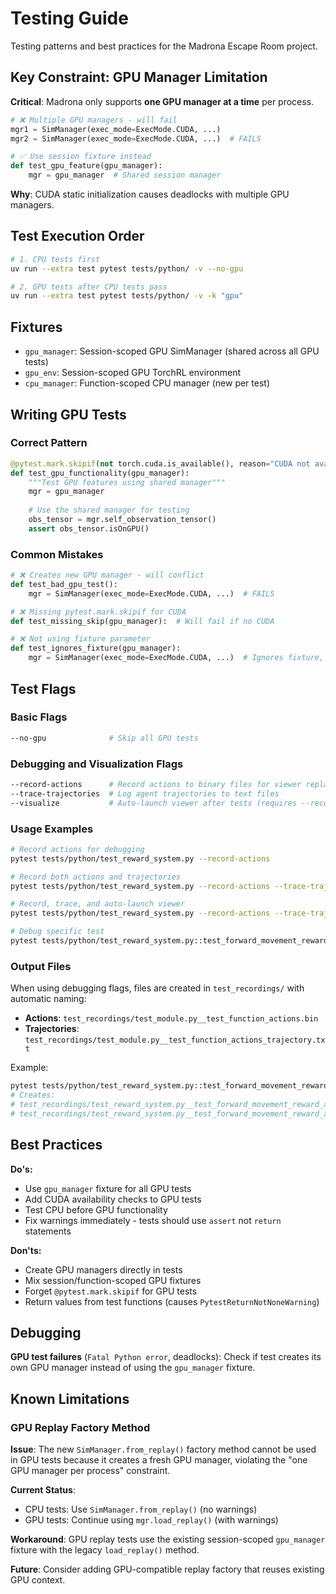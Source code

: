 # Testing Guide

Testing patterns and best practices for the Madrona Escape Room project.

## Key Constraint: GPU Manager Limitation

**Critical**: Madrona only supports **one GPU manager at a time** per process.

```python
# ❌ Multiple GPU managers - will fail
mgr1 = SimManager(exec_mode=ExecMode.CUDA, ...)
mgr2 = SimManager(exec_mode=ExecMode.CUDA, ...)  # FAILS

# ✅ Use session fixture instead  
def test_gpu_feature(gpu_manager):
    mgr = gpu_manager  # Shared session manager
```

**Why**: CUDA static initialization causes deadlocks with multiple GPU managers.

## Test Execution Order

```bash
# 1. CPU tests first
uv run --extra test pytest tests/python/ -v --no-gpu

# 2. GPU tests after CPU tests pass
uv run --extra test pytest tests/python/ -v -k "gpu"
```

## Fixtures

- `gpu_manager`: Session-scoped GPU SimManager (shared across all GPU tests)
- `gpu_env`: Session-scoped GPU TorchRL environment  
- `cpu_manager`: Function-scoped CPU manager (new per test)

## Writing GPU Tests

### Correct Pattern
```python
@pytest.mark.skipif(not torch.cuda.is_available(), reason="CUDA not available")
def test_gpu_functionality(gpu_manager):
    """Test GPU features using shared manager"""
    mgr = gpu_manager
    
    # Use the shared manager for testing
    obs_tensor = mgr.self_observation_tensor()
    assert obs_tensor.isOnGPU()
```

### Common Mistakes
```python
# ❌ Creates new GPU manager - will conflict
def test_bad_gpu_test():
    mgr = SimManager(exec_mode=ExecMode.CUDA, ...)  # FAILS

# ❌ Missing pytest.mark.skipif for CUDA
def test_missing_skip(gpu_manager):  # Will fail if no CUDA

# ❌ Not using fixture parameter
def test_ignores_fixture(gpu_manager):
    mgr = SimManager(exec_mode=ExecMode.CUDA, ...)  # Ignores fixture, creates new manager
```

## Test Flags

### Basic Flags
```bash
--no-gpu              # Skip all GPU tests
```

### Debugging and Visualization Flags
```bash
--record-actions      # Record actions to binary files for viewer replay
--trace-trajectories  # Log agent trajectories to text files
--visualize           # Auto-launch viewer after tests (requires --record-actions)
```

### Usage Examples
```bash
# Record actions for debugging
pytest tests/python/test_reward_system.py --record-actions

# Record both actions and trajectories
pytest tests/python/test_reward_system.py --record-actions --trace-trajectories

# Record, trace, and auto-launch viewer
pytest tests/python/test_reward_system.py --record-actions --trace-trajectories --visualize

# Debug specific test
pytest tests/python/test_reward_system.py::test_forward_movement_reward -v --record-actions
```

### Output Files
When using debugging flags, files are created in `test_recordings/` with automatic naming:
- **Actions**: `test_recordings/test_module.py__test_function_actions.bin`  
- **Trajectories**: `test_recordings/test_module.py__test_function_actions_trajectory.txt`

Example:
```bash
pytest tests/python/test_reward_system.py::test_forward_movement_reward --record-actions --trace-trajectories
# Creates:
# test_recordings/test_reward_system.py__test_forward_movement_reward_actions.bin
# test_recordings/test_reward_system.py__test_forward_movement_reward_actions_trajectory.txt
```

## Best Practices

**Do's:**
- Use `gpu_manager` fixture for all GPU tests
- Add CUDA availability checks to GPU tests  
- Test CPU before GPU functionality
- Fix warnings immediately - tests should use `assert` not `return` statements

**Don'ts:**
- Create GPU managers directly in tests
- Mix session/function-scoped GPU fixtures
- Forget `@pytest.mark.skipif` for GPU tests
- Return values from test functions (causes `PytestReturnNotNoneWarning`)

## Debugging

**GPU test failures** (`Fatal Python error`, deadlocks): Check if test creates its own GPU manager instead of using the `gpu_manager` fixture.

## Known Limitations

### GPU Replay Factory Method

**Issue**: The new `SimManager.from_replay()` factory method cannot be used in GPU tests because it creates a fresh GPU manager, violating the "one GPU manager per process" constraint.

**Current Status**: 
- CPU tests: Use `SimManager.from_replay()` (no warnings)
- GPU tests: Continue using `mgr.load_replay()` (with warnings) 

**Workaround**: GPU replay tests use the existing session-scoped `gpu_manager` fixture with the legacy `load_replay()` method.

**Future**: Consider adding GPU-compatible replay factory that reuses existing GPU context.